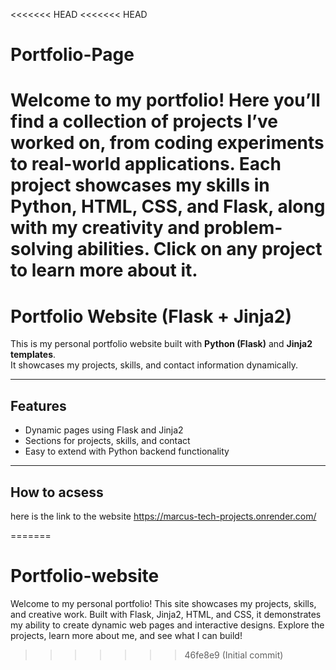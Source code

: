<<<<<<< HEAD
<<<<<<< HEAD
# Portfolio-Page
Welcome to my portfolio! Here you’ll find a collection of projects I’ve worked on, from coding experiments to real-world applications. Each project showcases my skills in Python, HTML, CSS, and Flask, along with my creativity and problem-solving abilities. Click on any project to learn more about it.
=======
# Portfolio Website (Flask + Jinja2)

This is my personal portfolio website built with **Python (Flask)** and **Jinja2 templates**.  
It showcases my projects, skills, and contact information dynamically.

---

## Features

- Dynamic pages using Flask and Jinja2
- Sections for projects, skills, and contact
- Easy to extend with Python backend functionality

---

## How to acsess
here is the link to the website
https://marcus-tech-projects.onrender.com/


=======
# Portfolio-website
Welcome to my personal portfolio! This site showcases my projects, skills, and creative work. Built with Flask, Jinja2, HTML, and CSS, it demonstrates my ability to create dynamic web pages and interactive designs. Explore the projects, learn more about me, and see what I can build!
>>>>>>> 46fe8e9 (Initial commit)
